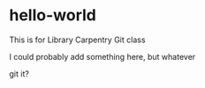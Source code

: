 # hello-world
This is for Library Carpentry Git class

I could probably add something here, but whatever

git it? 
